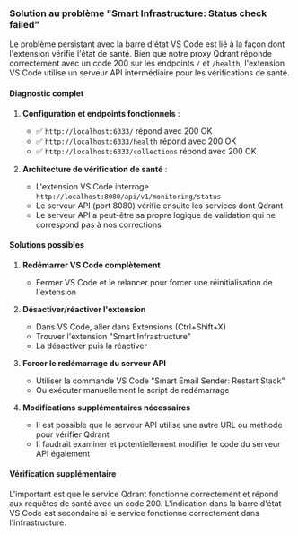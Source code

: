 ### Solution au problème "Smart Infrastructure: Status check failed"

Le problème persistant avec la barre d'état VS Code est lié à la façon dont l'extension vérifie l'état de santé. Bien que notre proxy Qdrant réponde correctement avec un code 200 sur les endpoints `/` et `/health`, l'extension VS Code utilise un serveur API intermédiaire pour les vérifications de santé.

#### Diagnostic complet

1. **Configuration et endpoints fonctionnels** :
   - ✅ `http://localhost:6333/` répond avec 200 OK
   - ✅ `http://localhost:6333/health` répond avec 200 OK
   - ✅ `http://localhost:6333/collections` répond avec 200 OK

2. **Architecture de vérification de santé** :
   - L'extension VS Code interroge `http://localhost:8080/api/v1/monitoring/status`
   - Le serveur API (port 8080) vérifie ensuite les services dont Qdrant
   - Le serveur API a peut-être sa propre logique de validation qui ne correspond pas à nos corrections

#### Solutions possibles

1. **Redémarrer VS Code complètement**
   - Fermer VS Code et le relancer pour forcer une réinitialisation de l'extension

2. **Désactiver/réactiver l'extension**
   - Dans VS Code, aller dans Extensions (Ctrl+Shift+X)
   - Trouver l'extension "Smart Infrastructure"
   - La désactiver puis la réactiver

3. **Forcer le redémarrage du serveur API**
   - Utiliser la commande VS Code "Smart Email Sender: Restart Stack"
   - Ou exécuter manuellement le script de redémarrage

4. **Modifications supplémentaires nécessaires**
   - Il est possible que le serveur API utilise une autre URL ou méthode pour vérifier Qdrant
   - Il faudrait examiner et potentiellement modifier le code du serveur API également

#### Vérification supplémentaire

L'important est que le service Qdrant fonctionne correctement et répond aux requêtes de santé avec un code 200. L'indication dans la barre d'état VS Code est secondaire si le service fonctionne correctement dans l'infrastructure.
